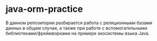 # java-orm-practice
В данном репозитории разбирается работа с реляционными базами данных в общем случае, а также при работе с вспомогательными библиотеками/фреймворками на примере экосистемы языка Java.

